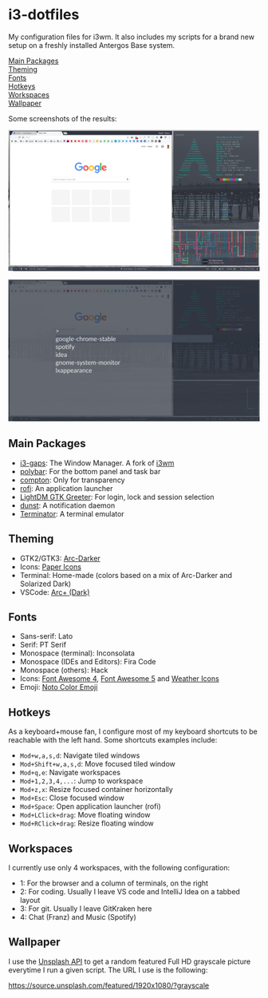 # i3-dotfiles

My configuration files for i3wm. It also includes my scripts for a brand new setup on a freshly installed Antergos Base system.

[Main Packages](#main-packages)</br>
[Theming](#theming)</br>
[Fonts](#fonts)</br>
[Hotkeys](#hotkeys)</br>
[Workspaces](#workspaces)</br>
[Wallpaper](#wallpaper)</br>

Some screenshots of the results:

![img](screenshots/ws1+notif.png) 

![img](screenshots/rofi.png)

## Main Packages

* [i3-gaps](https://github.com/Airblader/i3): The Window Manager. A fork of [i3wm](https://i3wm.org)
* [polybar](https://github.com/jaagr/polybar): For the bottom panel and task bar
* [compton](https://github.com/chjj/compton): Only for transparency
* [rofi](https://github.com/DaveDavenport/rofi): An application launcher
* [LightDM GTK Greeter](https://wiki.archlinux.org/index.php/LightDM#Greeter): For login, lock and session selection
* [dunst](https://github.com/dunst-project/dunst): A notification daemon
* [Terminator](https://gnometerminator.blogspot.fr/p/introduction.html): A terminal emulator

## Theming
* GTK2/GTK3: [Arc-Darker](https://github.com/horst3180/arc-theme)
* Icons: [Paper Icons](https://snwh.org/paper)
* Terminal: Home-made (colors based on a mix of Arc-Darker and Solarized Dark)
* VSCode: [Arc+ (Dark)](https://marketplace.visualstudio.com/items?itemName=ph-hawkins.arc-plus)

## Fonts

* Sans-serif: Lato
* Serif: PT Serif
* Monospace (terminal): Inconsolata
* Monospace (IDEs and Editors): Fira Code
* Monospace (others): Hack
* Icons: [Font Awesome 4](https://fontawesome.com/v4.7.0/), [Font Awesome 5](https://fontawesome.com/) and [Weather Icons](http://erikflowers.github.io/weather-icons/)
* Emoji: [Noto Color Emoji](https://www.google.com/get/noto/help/emoji/)

## Hotkeys

As a keyboard+mouse fan, I configure most of my keyboard shortcuts to be reachable with the left hand. Some shortcuts examples include:
* `Mod+w,a,s,d`: Navigate tiled windows
* `Mod+Shift+w,a,s,d`: Move focused tiled window
* `Mod+q,e`: Navigate workspaces
* `Mod+1,2,3,4,...`: Jump to workspace
* `Mod+z,x`: Resize focused container horizontally
* `Mod+Esc`: Close focused window
* `Mod+Space`: Open application launcher (rofi)
* `Mod+LClick+drag`: Move floating window
* `Mod+RClick+drag`: Resize floating window

## Workspaces

I currently use only 4 workspaces, with the following configuration:
* 1: For the browser and a column of terminals, on the right
* 2: For coding. Usually I leave VS code and IntelliJ Idea on a tabbed layout
* 3: For git. Usually I leave GitKraken here
* 4: Chat (Franz) and Music (Spotify)


## Wallpaper

I use the [Unsplash API](https://source.unsplash.com/) to get a random featured Full HD grayscale picture everytime I run a given script. The URL I use is the following:

https://source.unsplash.com/featured/1920x1080/?grayscale





